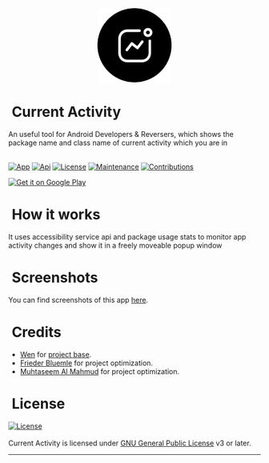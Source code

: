 <div align="center">
  <img width="148" height="148" src="./.resources/images/ic_launcher.png" alt="Logo" border="0">
</div>
<h1 align="left">
  <b>&nbsp;Current Activity</b>
</h1>
An useful tool for Android Developers &amp; Reversers, which shows the package name and class name of current activity which you are in
<br/><br/>

[![App](https://img.shields.io/badge/Current%20Activity-1.5.5-blue)](https://github.com/RatulHasan8/Current-Activity/releases/tag/app-n-source)
[![Api](https://img.shields.io/badge/Android%20OS-5.0+-green)](https://github.com/RatulHasan8/Current-Activity/releases/tag/app-n-source)
[![License](https://img.shields.io/badge/License-GPL-red)](https://github.com/RatulHasan8/Current-Activity/blob/main/LICENSE)
[![Maintenance](https://img.shields.io/badge/Maintained-Yes-green.svg)](https://github.com/RatulHasan8/Current-Activity/graphs/commit-activity)
[![Contributions](https://img.shields.io/badge/Contributions-Open-orange)](https://github.com/RatulHasan8/Current-Activity/pulls)
<br/>

<a href='https://play.google.com/store/apps/details?id=io.github.ratul.topactivity'><img alt='Get it on Google Play' src='https://play.google.com/intl/en_us/badges/images/generic/en_badge_web_generic.png' width='200'/></a>

<h1 align="left">
  <b>&nbsp;How it works</b>
</h1>
It uses accessibility service api and package usage stats to monitor app activity changes and show it in a freely moveable popup window

<h1 align="left">
  <b>&nbsp;Screenshots</b>
</h1>

You can find screenshots of this app <a href="./.resources/images/screenshot.png">here</a>.

<h1 align="left">
  <b>&nbsp;Credits</b>
</h1>

* [Wen](https://github.com/109021017) for [project base](https://github.com/109021017/android-TopActivity).
* [Frieder Bluemle](https://github.com/friederbluemle) for project optimization.
* [Muhtaseem Al Mahmud](https://github.com/KingMahmud) for project optimization.

<h1 align="left">
  <b>&nbsp;License</b>
</h1>

[![License](https://www.gnu.org/graphics/gplv3-with-text-136x68.png)](LICENSE)
<br/><br/>
Current Activity is licensed under [GNU General Public License](https://www.gnu.org/licenses/gpl-3.0.html) v3 or later.

---
